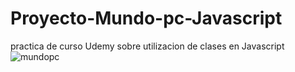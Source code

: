 # Proyecto-Mundo-pc-Javascript
practica de curso Udemy sobre utilizacion de clases en Javascript
![mundopc](https://user-images.githubusercontent.com/52723118/191147080-346bdc52-5f30-40a7-9fbe-4e648dba322a.PNG)
